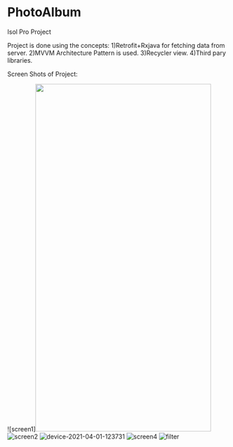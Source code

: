 # PhotoAlbum
Isol Pro Project

Project is done using the concepts:
1)Retrofit+Rxjava for fetching data from server.
2)MVVM Architecture Pattern is used. 
3)Recycler view.
4)Third pary libraries.

Screen Shots of Project:

![screen1]<img src="https://user-images.githubusercontent.com/68738102/113256877-6dabac00-92e7-11eb-9b70-d9818436ddc7.png" width="400" height="790">
![screen2](https://user-images.githubusercontent.com/68738102/113256973-92a01f00-92e7-11eb-9ab4-2dc8f6725fe1.png)
![device-2021-04-01-123731](https://user-images.githubusercontent.com/68738102/113257018-9e8be100-92e7-11eb-83e6-79c6e9a7f76b.png)
![screen4](https://user-images.githubusercontent.com/68738102/113257045-a77cb280-92e7-11eb-89c9-0e73eb591377.png)
![filter](https://user-images.githubusercontent.com/68738102/113257073-b1061a80-92e7-11eb-8bb1-d36e36c7444d.png)
